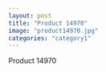```yaml
---
layout: post
title: "Product 14970"
image: "product14970.jpg"
categories: "category1"
---
```

Product 14970
